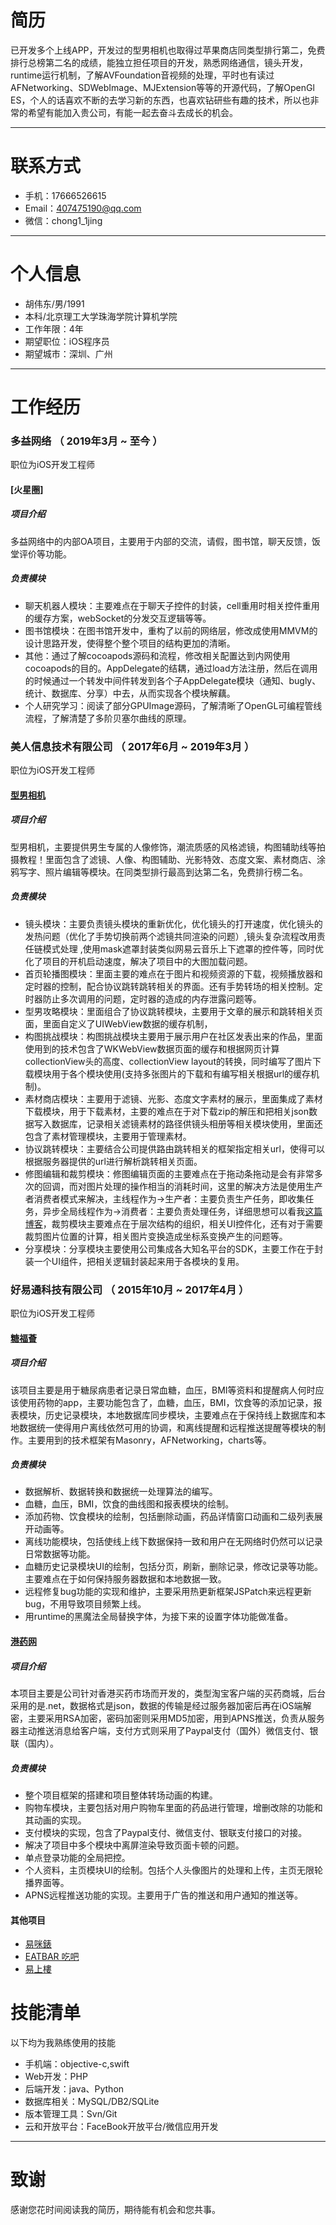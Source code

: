 # 简历

已开发多个上线APP，开发过的型男相机也取得过苹果商店同类型排行第二，免费排行总榜第二名的成绩，能独立担任项目的开发，熟悉网络通信，镜头开发，runtime运行机制，了解AVFoundation音视频的处理，平时也有读过AFNetworking、SDWebImage、MJExtension等等的开源代码，了解OpenGl ES，个人的话喜欢不断的去学习新的东西，也喜欢钻研些有趣的技术，所以也非常的希望有能加入贵公司，有能一起去奋斗去成长的机会。

---


# 联系方式

- 手机：17666526615
- Email：407475190@qq.com
- 微信：chong1_1jing

---

# 个人信息

 - 胡伟东/男/1991 
 - 本科/北京理工大学珠海学院计算机学院 
 - 工作年限：4年
 - 期望职位：iOS程序员
 - 期望城市：深圳、广州

---

# 工作经历

### 多益网络 （ 2019年3月 ~ 至今 ）

职位为iOS开发工程师

#### [火星圈]

##### 项目介绍

多益网络中的内部OA项目，主要用于内部的交流，请假，图书馆，聊天反馈，饭堂评价等功能。

##### 负责模块

* 聊天机器人模块：主要难点在于聊天子控件的封装，cell重用时相关控件重用的缓存方案，webSocket的分发交互逻辑等等。
* 图书馆模块：在图书馆开发中，重构了以前的网络层，修改成使用MMVM的设计思路开发，使得整个整个项目的结构更加的清晰。
* 其他：通过了解cocoapods源码和流程，修改相关配置达到内网使用cocoapods的目的。AppDelegate的结耦，通过load方法注册，然后在调用的时候通过一个转发中间件转发到各个子AppDelegate模块（通知、bugly、统计、数据库、分享）中去，从而实现各个模块解藕。
* 个人研究学习：阅读了部分GPUImage源码，了解清晰了OpenGL可编程管线流程，了解清楚了多阶贝塞尔曲线的原理。

### 美人信息技术有限公司 （ 2017年6月 ~ 2019年3月 ）

职位为iOS开发工程师

#### [型男相机](https://itunes.apple.com/cn/app/型男相机-首款男生专属自拍软件/id1245052853?mt=8)

##### 项目介绍

型男相机，主要提供男生专属的人像修饰，潮流质感的风格滤镜，构图辅助线等拍摄教程！里面包含了滤镜、人像、构图辅助、光影特效、态度文案、素材商店、涂鸦写字、照片编辑等模块。在同类型排行最高到达第二名，免费排行榜二名。

##### 负责模块
* 镜头模块：主要负责镜头模块的重新优化，优化镜头的打开速度，优化镜头的发热问题（优化了手势切换前两个滤镜共同渲染的问题）,镜头复杂流程改用责任链模式处理 ,使用mask遮罩封装类似网易云音乐上下遮罩的控件等，同时优化了项目的开机启动速度，解决了项目中的大图加载问题。
* 首页轮播图模块：里面主要的难点在于图片和视频资源的下载，视频播放器和定时器的控制，配合协议跳转跳转相关的界面。还有手势转场的相关控制。定时器防止多次调用的问题，定时器的造成的内存泄露问题等。
* 型男攻略模块：里面组合了协议跳转模块，主要用于文章的展示和跳转相关页面，里面自定义了UIWebView数据的缓存机制，
* 构图挑战模块：构图挑战模块主要用于展示用户在社区发表出来的作品，里面使用到的技术包含了WKWebView数据页面的缓存和根据网页计算collectionView头的高度、collectionView layout的转换，同时编写了图片下载模块用于各个模块使用(支持多张图片的下载和有编写相关根据url的缓存机制)。
* 素材商店模块：主要用于滤镜、光影、态度文字素材的展示，里面集成了素材下载模块，用于下载素材，主要的难点在于对下载zip的解压和把相关json数据写入数据库，记录相关滤镜素材的路径供镜头相册等相关模块使用，里面还包含了素材管理模块，主要用于管理素材。
* 协议跳转模块：主要结合公司提供路由跳转相关的框架指定相关url，使得可以根据服务器提供的url进行解析跳转相关页面。
* 修图编辑和裁剪模块：修图编辑页面的主要难点在于拖动条拖动是会有非常多次的回调，而对图片处理的操作相当的消耗时间，这里的解决方法是使用生产者消费者模式来解决，主线程作为->生产者：主要负责生产任务，即收集任务，异步全局线程作为->消费者：主要负责处理任务，详细思想可以看我[这篇博客](https://huweidong.github.io/2017/10/12/生产者消费者模式/)，裁剪模块主要难点在于层次结构的组织，相关UI控件化，还有对于需要裁剪图片位置的计算，相关图片变换造成坐标系变换产生的问题等。
* 分享模块：分享模块主要使用公司集成各大知名平台的SDK，主要工作在于封装一个UI组件，把相关逻辑封装起来用于各模块的复用。

### 好易通科技有限公司 （ 2015年10月 ~ 2017年4月 ）

职位为iOS开发工程师

#### [糖福薈](https://itunes.apple.com/cn/app/tang-fu-hui/id1194434437?mt=8)

##### 项目介绍

该项目主要是用于糖尿病患者记录日常血糖，血压，BMI等资料和提醒病人何时应该使用药物的app，主要功能包含了，血糖，血压，BMI，饮食等的添加记录，报表模块，历史记录模块，本地数据库同步模块，主要难点在于保持线上数据库和本地数据统一使得用户离线依然可用的协调，和离线提醒和远程推送提醒等模块的制作。主要用到的技术框架有Masonry，AFNetworking，charts等。

##### 负责模块

* 数据解析、数据转换和数据统一处理算法的编写。
* 血糖，血压，BMI，饮食的曲线图和报表模块的绘制。
* 添加药物、饮食模块的绘制，包括删除动画，药品详情窗口动画和二级列表展开动画等。
* 离线功能模块，包括使线上线下数据保持一致和用户在无网络时仍然可以记录日常数据等功能。
* 血糖历史记录模块UI的绘制，包括分页，刷新，删除记录，修改记录等功能。主要难点在于如何保持服务器数据和本地数据一致。
* 远程修复bug功能的实现和维护，主要采用热更新框架JSPatch来远程更新bug，不用导致项目频繁上线。
* 用runtime的黑魔法全局替换字体，为接下来的设置字体功能做准备。

#### [港药网](https://itunes.apple.com/cn/app/gang-yao-wang-xiang-gang-yao/id1042925913?mt=8)

##### 项目介绍

本项目主要是公司针对香港买药市场而开发的，类型淘宝客户端的买药商城，后台采用的是.net，数据格式是json，数据的传输是经过服务器加密后再在iOS端解密，主要采用RSA加密，密码加密则采用MD5加密，用到APNS推送，负责从服务器主动推送消息给客户端，支付方式则采用了Paypal支付（国外）微信支付、银联（国内）。

##### 负责模块

* 整个项目框架的搭建和项目整体转场动画的构建。
* 购物车模块，主要包括对用户购物车里面的药品进行管理，增删改除的功能和其动画的实现。
* 支付模块的实现，包含了Paypal支付、微信支付、银联支付接口的对接。
* 解决了项目中多个模块中离屏渲染导致页面卡顿的问题。
* 单点登录功能的全局把控。
* 个人资料，主页模块UI的绘制。包括个人头像图片的处理和上传，主页无限轮播界面等。
* APNS远程推送功能的实现。主要用于广告的推送和用户通知的推送等。


#### 其他项目

- [易咪錶](https://itunes.apple.com/cn/app/yi-mi-biao-quan-ao-ren-ren/id1145701266?mt=8)
- [EATBAR 吃吧](https://itunes.apple.com/cn/app/eatber-chi-baapp-xiang-gang/id1021841744?mt=8)
- [易上樓](https://itunes.apple.com/cn/app/easyhome-macau-yi-shang-lou/id1107872819?mt=8)
 

# 技能清单

以下均为我熟练使用的技能

- 手机端：objective-c,swift
- Web开发：PHP
- 后端开发：java、Python
- 数据库相关：MySQL/DB2/SQLite
- 版本管理工具：Svn/Git
- 云和开放平台：FaceBook开放平台/微信应用开发



---

# 致谢
感谢您花时间阅读我的简历，期待能有机会和您共事。

